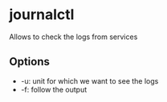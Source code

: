 # journalctl

Allows to check the logs from services

## Options
- -u: unit for which we want to see the logs
- -f: follow the output 

